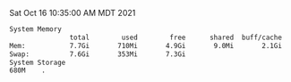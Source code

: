 Sat Oct 16 10:35:00 AM MDT 2021
```bash
System Memory
               total        used        free      shared  buff/cache   available
Mem:           7.7Gi       710Mi       4.9Gi       9.0Mi       2.1Gi       6.7Gi
Swap:          7.6Gi       353Mi       7.3Gi
System Storage
680M	.
```
